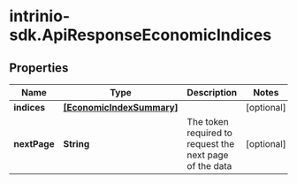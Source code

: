 # intrinio-sdk.ApiResponseEconomicIndices

## Properties
Name | Type | Description | Notes
------------ | ------------- | ------------- | -------------
**indices** | [**[EconomicIndexSummary]**](EconomicIndexSummary.md) |  | [optional] 
**nextPage** | **String** | The token required to request the next page of the data | [optional] 


